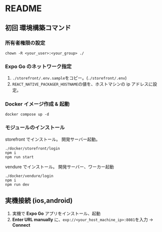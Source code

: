 # README

## 初回 環境構築コマンド

### 所有者権限の設定

```
chown -R <your_user>:<your_group> ./
```

### Expo Go のネットワーク指定

1. `./storefront/.env.sample`をコピー。(`./storefront/.env`)
2. `REACT_NATIVE_PACKAGER_HOSTNAME`の値を、ホストマシンの ip アドレスに設定。

### Docker イメージ作成 & 起動

```
docker compose up -d
```

### モジュールのインストール

storefront でインストール。
開発サーバー起動。

```
./docker/storefront/login
npm i
npm run start
```

vendure でインストール。
開発サーバー、ワーカー起動

```
./docker/vendure/login
npm i
npm run dev
```

## 実機接続 (ios,android)

1. 実機で **Expo Go** アプリをインストール、起動
2. **Enter URL manually** に、`exp://<your_host_machine_ip>:8081`を入力 -> **Connect**
